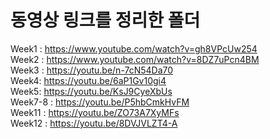 # 동영상 링크를 정리한 폴더
Week1 : https://www.youtube.com/watch?v=gh8VPcUw254 <br/>
Week2 : https://www.youtube.com/watch?v=8DZ7uPcn4BM <br/>
Week3 : https://youtu.be/n-7cN54Da70 <br/>
Week4: https://youtu.be/6aP1Gv10gi4 <br>
Week5: https://youtu.be/KsJ9CyeXbUs <br>
Week7-8 : https://youtu.be/P5hbCmkHvFM <br>
Week11 : https://youtu.be/ZO73A7XyMFs <br>
Week12 : https://youtu.be/8DVJVLZT4-A <br>
